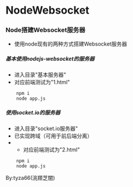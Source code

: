 # NodeWebsocket
### Node搭建Websocket服务器
- 使用node现有的两种方式搭建Websocket服务器

##### 基本使用nodejs-websocket的服务器
- 进入目录"基本服务器"
- 对应前端测试为"1.html"
```
    npm i
    node app.js
```

##### 使用socket.io的服务器
- 进入目录"socket.io服务器"
- 已实现跨域（可用于前后端分离）
- - 对应前端测试为"2.html"
```
    npm i
    node app.js
```

By:tyza66(洮羱芝闇)
